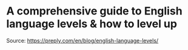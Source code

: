 # A comprehensive guide to English language levels & how to level up

Source: <https://preply.com/en/blog/english-language-levels/>
